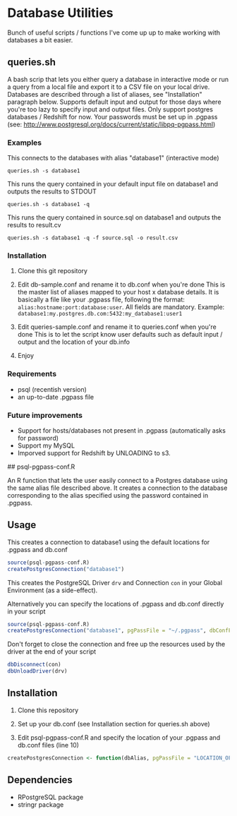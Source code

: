 # Database Utilities

Bunch of useful scripts / functions I've come up up to make working with databases a bit easier.

## queries.sh

A bash scrip that lets you either query a database in interactive mode or run a query from a local file and export it to a CSV file on your local drive.
Databases are described through a list of aliases, see "Installation" paragraph below. 
Supports default input and output for those days where you're too lazy to specify input and output files.
Only support postgres databases / Redshift for now. Your passwords must be set up in .pgpass (see: http://www.postgresql.org/docs/current/static/libpq-pgpass.html)

### Examples

This connects to the databases with alias "database1" (interactive mode)
```
queries.sh -s database1
```

This runs the query contained in your default input file on database1 and outputs the results to STDOUT
```
queries.sh -s database1 -q
```

This runs the query contained in source.sql on database1 and outputs the results to result.cv
```
queries.sh -s database1 -q -f source.sql -o result.csv
```

### Installation

1. Clone this git repository

2. Edit db-sample.conf and rename it to db.conf when you're done
This is the master list of aliases mapped to your host x database details.
It is basically a file like your .pgpass file, following the format: `alias:hostname:port:database:user`. 
All fields are mandatory.
Example: `database1:my.postgres.db.com:5432:my_database1:user1`

3. Edit queries-sample.conf and rename it to queries.conf when you're done
This is to let the script know user defaults such as default input / output and the location of your db.info

4. Enjoy

### Requirements
+ psql (recentish version)
+ an up-to-date .pgpass file

### Future improvements
+ Support for hosts/databases not present in .pgpass (automatically asks for password)
+ Support my MySQL
+ Imporved support for Redshift by UNLOADING to s3.

## psql-pgpass-conf.R

An R function that lets the user easily connect to a Postgres database using the same alias file described above.
It creates a connection to the database corresponding to the alias specified using the password contained in .pgpass.

## Usage

This creates a connection to database1 using the default locations for .pgpass and db.conf
```R
source(psql-pgpass-conf.R)
createPostgresConnection("database1")
```
This creates the PostgreSQL Driver `drv` and Connection `con` in your Global Environment (as a side-effect).

Alternatively you can specify the locations of .pgpass and db.conf directly in your script
```R
source(psql-pgpass-conf.R)
createPostgresConnection("database1", pgPassFile = "~/.pgpass", dbConfFile = "~/confs/db.conf")
```

Don't forget to close the connection and free up the resources used by the driver at the end of your script
```R
dbDisconnect(con)
dbUnloadDriver(drv)
```

## Installation

1. Clone this repository

2. Set up your db.conf (see Installation section for queries.sh above)

3. Edit psql-pgpass-conf.R and specify the location of your .pgpass and db.conf files (line 10)
```R
createPostgresConnection <- function(dbAlias, pgPassFile = "LOCATION_OF_YOUR_PGPASS", dbConfFile = "LOCATION_OF_YOUR_DB_CONF", silent = FALSE) {
```

## Dependencies
+ RPostgreSQL package
+ stringr package
